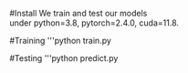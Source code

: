 #Install
We train and test our models under python=3.8, pytorch=2.4.0, cuda=11.8.

#Training
'''python train.py

#Testing
'''python predict.py
